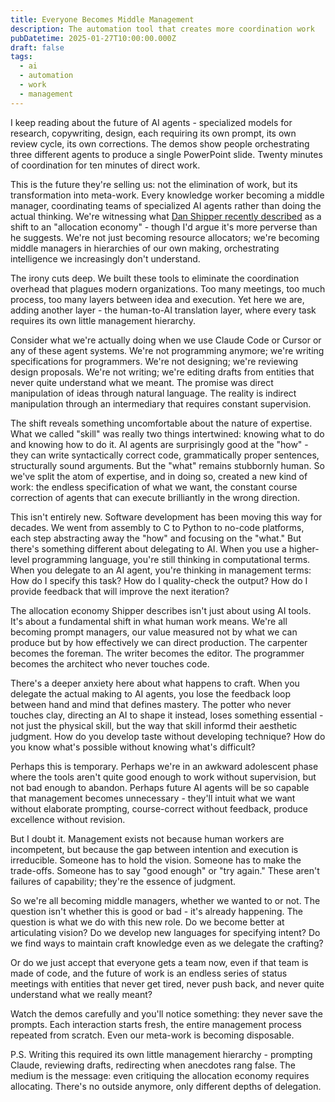 ```yaml
---
title: Everyone Becomes Middle Management
description: The automation tool that creates more coordination work
pubDatetime: 2025-01-27T10:00:00.000Z
draft: false
tags:
  - ai
  - automation
  - work
  - management
---
```


I keep reading about the future of AI agents - specialized models for research, copywriting, design, each requiring its own prompt, its own review cycle, its own corrections. The demos show people orchestrating three different agents to produce a single PowerPoint slide. Twenty minutes of coordination for ten minutes of direct work.

This is the future they're selling us: not the elimination of work, but its transformation into meta-work. Every knowledge worker becoming a middle manager, coordinating teams of specialized AI agents rather than doing the actual thinking. We're witnessing what [Dan Shipper recently described](https://every.to/chain-of-thought/the-knowledge-economy-is-over-welcome-to-the-allocation-economy) as a shift to an "allocation economy" - though I'd argue it's more perverse than he suggests. We're not just becoming resource allocators; we're becoming middle managers in hierarchies of our own making, orchestrating intelligence we increasingly don't understand.

The irony cuts deep. We built these tools to eliminate the coordination overhead that plagues modern organizations. Too many meetings, too much process, too many layers between idea and execution. Yet here we are, adding another layer - the human-to-AI translation layer, where every task requires its own little management hierarchy.

Consider what we're actually doing when we use Claude Code or Cursor or any of these agent systems. We're not programming anymore; we're writing specifications for programmers. We're not designing; we're reviewing design proposals. We're not writing; we're editing drafts from entities that never quite understand what we meant. The promise was direct manipulation of ideas through natural language. The reality is indirect manipulation through an intermediary that requires constant supervision.

The shift reveals something uncomfortable about the nature of expertise. What we called "skill" was really two things intertwined: knowing what to do and knowing how to do it. AI agents are surprisingly good at the "how" - they can write syntactically correct code, grammatically proper sentences, structurally sound arguments. But the "what" remains stubbornly human. So we've split the atom of expertise, and in doing so, created a new kind of work: the endless specification of what we want, the constant course correction of agents that can execute brilliantly in the wrong direction.

This isn't entirely new. Software development has been moving this way for decades. We went from assembly to C to Python to no-code platforms, each step abstracting away the "how" and focusing on the "what." But there's something different about delegating to AI. When you use a higher-level programming language, you're still thinking in computational terms. When you delegate to an AI agent, you're thinking in management terms: How do I specify this task? How do I quality-check the output? How do I provide feedback that will improve the next iteration?

The allocation economy Shipper describes isn't just about using AI tools. It's about a fundamental shift in what human work means. We're all becoming prompt managers, our value measured not by what we can produce but by how effectively we can direct production. The carpenter becomes the foreman. The writer becomes the editor. The programmer becomes the architect who never touches code.

There's a deeper anxiety here about what happens to craft. When you delegate the actual making to AI agents, you lose the feedback loop between hand and mind that defines mastery. The potter who never touches clay, directing an AI to shape it instead, loses something essential - not just the physical skill, but the way that skill informd their aesthetic judgment. How do you develop taste without developing technique? How do you know what's possible without knowing what's difficult?

Perhaps this is temporary. Perhaps we're in an awkward adolescent phase where the tools aren't quite good enough to work without supervision, but not bad enough to abandon. Perhaps future AI agents will be so capable that management becomes unnecessary - they'll intuit what we want without elaborate prompting, course-correct without feedback, produce excellence without revision.

But I doubt it. Management exists not because human workers are incompetent, but because the gap between intention and execution is irreducible. Someone has to hold the vision. Someone has to make the trade-offs. Someone has to say "good enough" or "try again." These aren't failures of capability; they're the essence of judgment.

So we're all becoming middle managers, whether we wanted to or not. The question isn't whether this is good or bad - it's already happening. The question is what we do with this new role. Do we become better at articulating vision? Do we develop new languages for specifying intent? Do we find ways to maintain craft knowledge even as we delegate the crafting?

Or do we just accept that everyone gets a team now, even if that team is made of code, and the future of work is an endless series of status meetings with entities that never get tired, never push back, and never quite understand what we really meant?

Watch the demos carefully and you'll notice something: they never save the prompts. Each interaction starts fresh, the entire management process repeated from scratch. Even our meta-work is becoming disposable.

P.S. Writing this required its own little management hierarchy - prompting Claude, reviewing drafts, redirecting when anecdotes rang false. The medium is the message: even critiquing the allocation economy requires allocating. There's no outside anymore, only different depths of delegation.
